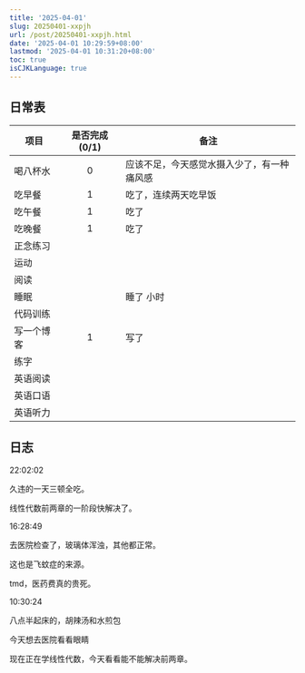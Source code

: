 ```yaml
---
title: '2025-04-01'
slug: 20250401-xxpjh
url: /post/20250401-xxpjh.html
date: '2025-04-01 10:29:59+08:00'
lastmod: '2025-04-01 10:31:20+08:00'
toc: true
isCJKLanguage: true
---
```






## 日常表

|项目|是否完成(0/1)|备注|
| ------------| :-------------: | --------------------------------------------|
|喝八杯水|0|应该不足，今天感觉水摄入少了，有一种痛风感|
|吃早餐|1|吃了，连续两天吃早饭|
|吃午餐|1|吃了|
|吃晚餐|1|吃了|
|正念练习|||
|运动|||
|阅读|||
|睡眠||睡了  小时|
|代码训练|||
|写一个博客|1|写了|
|练字|||
|英语阅读|||
|英语口语|||
|英语听力|||

## 日志

22:02:02

久违的一天三顿全吃。

线性代数前两章的一阶段快解决了。

16:28:49

去医院检查了，玻璃体浑浊，其他都正常。

这也是飞蚊症的来源。

tmd，医药费真的贵死。

10:30:24

八点半起床的，胡辣汤和水煎包

今天想去医院看看眼睛

现在正在学线性代数，今天看看能不能解决前两章。
